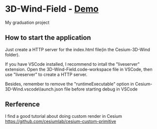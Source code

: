 # 3D-Wind-Field - [Demo](https://RaymanNg.github.io/3D-Wind-Field/demo/)
My graduation project

## How to start the application
Just create a HTTP server for the index.html file(in the Cesium-3D-Wind folder).

If you have VSCode installed, I recommend to intall the "liveserver" extension. 
Open the 3D-Wind-Field.code-workspace file in VSCode, then use "liveserver" to create a HTTP server.

Besides, remember to remove the "runtimeExecutable" option in Cesium-3D-Wind\.vscode\launch.json file before 
starting debug in VSCode

## Rerference
I find a good tutorial about doing custom render in Cesium
https://github.com/cesiumlab/cesium-custom-primitive
